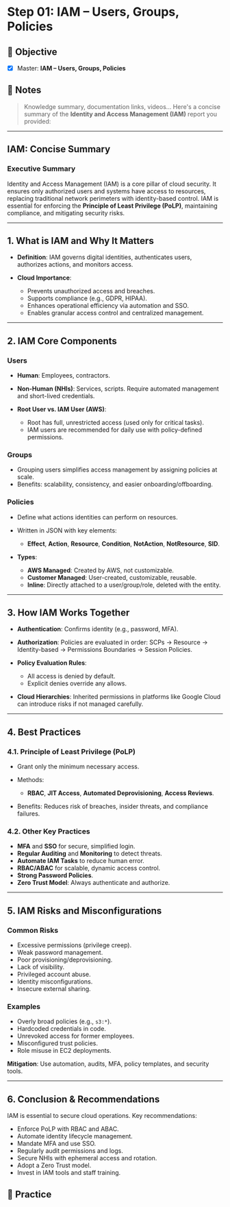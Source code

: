 # Step 01: IAM – Users, Groups, Policies

## 🎯 Objective
- [x] Master: **IAM – Users, Groups, Policies**

## 📘 Notes
> Knowledge summary, documentation links, videos...
Here's a concise summary of the **Identity and Access Management (IAM)** report you provided:

---

## **IAM: Concise Summary**

### **Executive Summary**

Identity and Access Management (IAM) is a core pillar of cloud security. It ensures only authorized users and systems have access to resources, replacing traditional network perimeters with identity-based control. IAM is essential for enforcing the **Principle of Least Privilege (PoLP)**, maintaining compliance, and mitigating security risks.

---

## **1. What is IAM and Why It Matters**

* **Definition**: IAM governs digital identities, authenticates users, authorizes actions, and monitors access.
* **Cloud Importance**:

  * Prevents unauthorized access and breaches.
  * Supports compliance (e.g., GDPR, HIPAA).
  * Enhances operational efficiency via automation and SSO.
  * Enables granular access control and centralized management.

---

## **2. IAM Core Components**

### **Users**

* **Human**: Employees, contractors.
* **Non-Human (NHIs)**: Services, scripts. Require automated management and short-lived credentials.
* **Root User vs. IAM User (AWS)**:

  * Root has full, unrestricted access (used only for critical tasks).
  * IAM users are recommended for daily use with policy-defined permissions.

### **Groups**

* Grouping users simplifies access management by assigning policies at scale.
* Benefits: scalability, consistency, and easier onboarding/offboarding.

### **Policies**

* Define what actions identities can perform on resources.
* Written in JSON with key elements:

  * **Effect**, **Action**, **Resource**, **Condition**, **NotAction**, **NotResource**, **SID**.
* **Types**:

  * **AWS Managed**: Created by AWS, not customizable.
  * **Customer Managed**: User-created, customizable, reusable.
  * **Inline**: Directly attached to a user/group/role, deleted with the entity.

---

## **3. How IAM Works Together**

* **Authentication**: Confirms identity (e.g., password, MFA).
* **Authorization**: Policies are evaluated in order: SCPs → Resource → Identity-based → Permissions Boundaries → Session Policies.
* **Policy Evaluation Rules**:

  * All access is denied by default.
  * Explicit denies override any allows.
* **Cloud Hierarchies**: Inherited permissions in platforms like Google Cloud can introduce risks if not managed carefully.

---

## **4. Best Practices**

### **4.1. Principle of Least Privilege (PoLP)**

* Grant only the minimum necessary access.
* Methods:

  * **RBAC**, **JIT Access**, **Automated Deprovisioning**, **Access Reviews**.
* Benefits: Reduces risk of breaches, insider threats, and compliance failures.

### **4.2. Other Key Practices**

* **MFA** and **SSO** for secure, simplified login.
* **Regular Auditing** and **Monitoring** to detect threats.
* **Automate IAM Tasks** to reduce human error.
* **RBAC/ABAC** for scalable, dynamic access control.
* **Strong Password Policies**.
* **Zero Trust Model**: Always authenticate and authorize.

---

## **5. IAM Risks and Misconfigurations**

### **Common Risks**

* Excessive permissions (privilege creep).
* Weak password management.
* Poor provisioning/deprovisioning.
* Lack of visibility.
* Privileged account abuse.
* Identity misconfigurations.
* Insecure external sharing.

### **Examples**

* Overly broad policies (e.g., `s3:*`).
* Hardcoded credentials in code.
* Unrevoked access for former employees.
* Misconfigured trust policies.
* Role misuse in EC2 deployments.

**Mitigation**: Use automation, audits, MFA, policy templates, and security tools.

---

## **6. Conclusion & Recommendations**

IAM is essential to secure cloud operations. Key recommendations:

* Enforce PoLP with RBAC and ABAC.
* Automate identity lifecycle management.
* Mandate MFA and use SSO.
* Regularly audit permissions and logs.
* Secure NHIs with ephemeral access and rotation.
* Adopt a Zero Trust model.
* Invest in IAM tools and staff training.

## 🧪 Practice